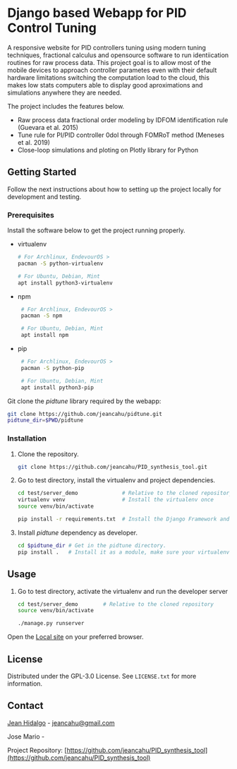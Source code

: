 # Django based Webapp for PID Control Tuning

A responsive website for PID controllers tuning using modern tuning techniques, fractional calculus and opensource software to run identiication routines for raw process data.
This project goal is to allow most of the mobile devices to approach controller parametes even with their default hardware limitations switching the computation load to the cloud,
this makes low stats computers able to display good aproximations and simulations anywhere they are needed.

The project includes the features below.
- Raw process data fractional order modeling by IDFOM identification rule (Guevara et al. 2015)
- Tune rule for PI/PID controller 0dol through FOMRoT method (Meneses et al. 2019)
- Close-loop simulations and ploting on Plotly library for Python

<!-- GETTING STARTED -->
## Getting Started
Follow the next instructions about how to setting up the project locally for development and testing.

### Prerequisites

Install the software below to get the project running properly.
* virtualenv
   ```bash
   # For Archlinux, EndevourOS >
   pacman -S python-virtualenv

   # For Ubuntu, Debian, Mint
   apt install python3-virtualenv
   ```
* npm
  ```bash
   # For Archlinux, EndevourOS >
   pacman -S npm

   # For Ubuntu, Debian, Mint
   apt install npm

  ```
* pip
  ```bash
   # For Archlinux, EndevourOS >
   pacman -S python-pip

   # For Ubuntu, Debian, Mint
   apt install python3-pip

  ```

Git clone the _pidtune_ library required by the webapp:
  ```bash
  git clone https://github.com/jeancahu/pidtune.git
  pidtune_dir=$PWD/pidtune
  ```

### Installation

1. Clone the repository.
   ```bash
   git clone https://github.com/jeancahu/PID_synthesis_tool.git
   ```
2. Go to test directory, install the virtualenv and project dependencies.
   ```bash
   cd test/server_demo              # Relative to the cloned repository
   virtualenv venv                  # Install the virtualenv once
   source venv/bin/activate

   pip install -r requirements.txt  # Install the Django Framework and its dependencies
   ```
3. Install _pidtune_ dependency as developer.
   ```bash
   cd $pidtune_dir # Get in the pidtune directory.
   pip install .   # Install it as a module, make sure your virtualenv is active
   ```

<!-- USAGE -->
## Usage

1. Go to test directory, activate the virtualenv and run the developer server
   ```bash
   cd test/server_demo        # Relative to the cloned repository
   source venv/bin/activate

   ./manage.py runserver
   ```
Open the [Local site](http://127.0.0.1:8000/) on your preferred browser.


<!-- LICENSE -->
## License

Distributed under the GPL-3.0 License. See `LICENSE.txt` for more information.


<!-- CONTACT -->
## Contact

[Jean Hidalgo](https://caroje.com/static/jeancahu/) - jeancahu@gmail.com

Jose Mario -

Project Repository: [https://github.com/jeancahu/PID_synthesis_tool](https://github.com/jeancahu/PID_synthesis_tool)
